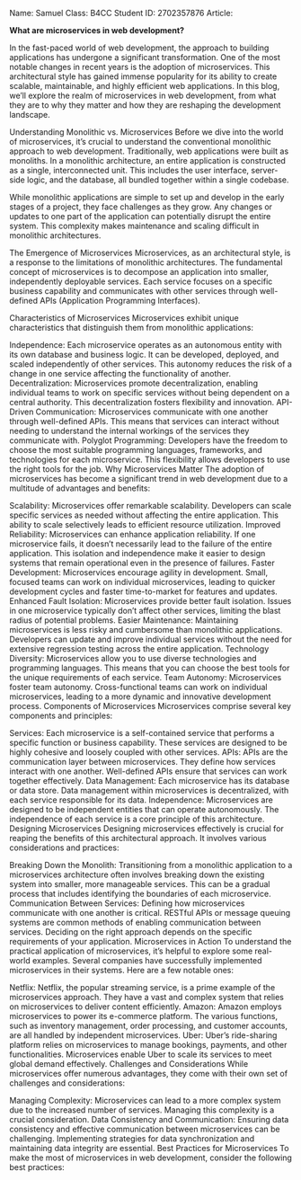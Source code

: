 Name: Samuel 
Class: B4CC
Student ID: 2702357876
Article: 

**What are microservices in web development?**

In the fast-paced world of web development, the approach to building applications has undergone a significant transformation. One of the most notable changes in recent years is the adoption of microservices. This architectural style has gained immense popularity for its ability to create scalable, maintainable, and highly efficient web applications. In this blog, we’ll explore the realm of microservices in web development, from what they are to why they matter and how they are reshaping the development landscape.

Understanding Monolithic vs. Microservices Before we dive into the world of microservices, it’s crucial to understand the conventional monolithic approach to web development. Traditionally, web applications were built as monoliths. In a monolithic architecture, an entire application is constructed as a single, interconnected unit. This includes the user interface, server-side logic, and the database, all bundled together within a single codebase.

While monolithic applications are simple to set up and develop in the early stages of a project, they face challenges as they grow. Any changes or updates to one part of the application can potentially disrupt the entire system. This complexity makes maintenance and scaling difficult in monolithic architectures.

The Emergence of Microservices Microservices, as an architectural style, is a response to the limitations of monolithic architectures. The fundamental concept of microservices is to decompose an application into smaller, independently deployable services. Each service focuses on a specific business capability and communicates with other services through well-defined APIs (Application Programming Interfaces).

Characteristics of Microservices Microservices exhibit unique characteristics that distinguish them from monolithic applications:

Independence: Each microservice operates as an autonomous entity with its own database and business logic. It can be developed, deployed, and scaled independently of other services. This autonomy reduces the risk of a change in one service affecting the functionality of another. Decentralization: Microservices promote decentralization, enabling individual teams to work on specific services without being dependent on a central authority. This decentralization fosters flexibility and innovation. API-Driven Communication: Microservices communicate with one another through well-defined APIs. This means that services can interact without needing to understand the internal workings of the services they communicate with. Polyglot Programming: Developers have the freedom to choose the most suitable programming languages, frameworks, and technologies for each microservice. This flexibility allows developers to use the right tools for the job. Why Microservices Matter The adoption of microservices has become a significant trend in web development due to a multitude of advantages and benefits:

Scalability: Microservices offer remarkable scalability. Developers can scale specific services as needed without affecting the entire application. This ability to scale selectively leads to efficient resource utilization. Improved Reliability: Microservices can enhance application reliability. If one microservice fails, it doesn’t necessarily lead to the failure of the entire application. This isolation and independence make it easier to design systems that remain operational even in the presence of failures. Faster Development: Microservices encourage agility in development. Small, focused teams can work on individual microservices, leading to quicker development cycles and faster time-to-market for features and updates. Enhanced Fault Isolation: Microservices provide better fault isolation. Issues in one microservice typically don’t affect other services, limiting the blast radius of potential problems. Easier Maintenance: Maintaining microservices is less risky and cumbersome than monolithic applications. Developers can update and improve individual services without the need for extensive regression testing across the entire application. Technology Diversity: Microservices allow you to use diverse technologies and programming languages. This means that you can choose the best tools for the unique requirements of each service. Team Autonomy: Microservices foster team autonomy. Cross-functional teams can work on individual microservices, leading to a more dynamic and innovative development process. Components of Microservices Microservices comprise several key components and principles:

Services: Each microservice is a self-contained service that performs a specific function or business capability. These services are designed to be highly cohesive and loosely coupled with other services. APIs: APIs are the communication layer between microservices. They define how services interact with one another. Well-defined APIs ensure that services can work together effectively. Data Management: Each microservice has its database or data store. Data management within microservices is decentralized, with each service responsible for its data. Independence: Microservices are designed to be independent entities that can operate autonomously. The independence of each service is a core principle of this architecture. Designing Microservices Designing microservices effectively is crucial for reaping the benefits of this architectural approach. It involves various considerations and practices:

Breaking Down the Monolith: Transitioning from a monolithic application to a microservices architecture often involves breaking down the existing system into smaller, more manageable services. This can be a gradual process that includes identifying the boundaries of each microservice. Communication Between Services: Defining how microservices communicate with one another is critical. RESTful APIs or message queuing systems are common methods of enabling communication between services. Deciding on the right approach depends on the specific requirements of your application. Microservices in Action To understand the practical application of microservices, it’s helpful to explore some real-world examples. Several companies have successfully implemented microservices in their systems. Here are a few notable ones:

Netflix: Netflix, the popular streaming service, is a prime example of the microservices approach. They have a vast and complex system that relies on microservices to deliver content efficiently. Amazon: Amazon employs microservices to power its e-commerce platform. The various functions, such as inventory management, order processing, and customer accounts, are all handled by independent microservices. Uber: Uber’s ride-sharing platform relies on microservices to manage bookings, payments, and other functionalities. Microservices enable Uber to scale its services to meet global demand effectively. Challenges and Considerations While microservices offer numerous advantages, they come with their own set of challenges and considerations:

Managing Complexity: Microservices can lead to a more complex system due to the increased number of services. Managing this complexity is a crucial consideration. Data Consistency and Communication: Ensuring data consistency and effective communication between microservices can be challenging. Implementing strategies for data synchronization and maintaining data integrity are essential. Best Practices for Microservices To make the most of microservices in web development, consider the following best practices:

